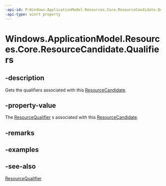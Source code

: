```yaml
---
-api-id: P:Windows.ApplicationModel.Resources.Core.ResourceCandidate.Qualifiers
-api-type: winrt property
---
```


<!-- Property syntax
public Windows.Foundation.Collections.IVectorView<Windows.ApplicationModel.Resources.Core.ResourceQualifier> Qualifiers { get; }
-->

# Windows.ApplicationModel.Resources.Core.ResourceCandidate.Qualifiers

## -description
Gets the qualifiers associated with this [ResourceCandidate](resourcecandidate.md).

## -property-value
The [ResourceQualifier](resourcequalifier.md) s associated with this [ResourceCandidate](resourcecandidate.md).

## -remarks

## -examples

## -see-also
[ResourceQualifier](resourcequalifier.md)
